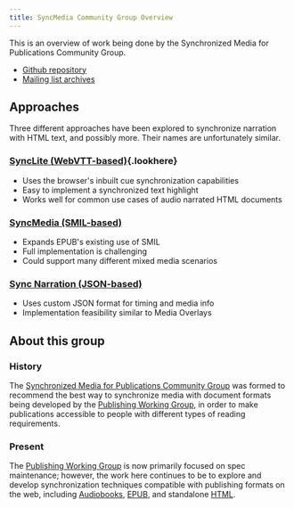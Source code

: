 ```yaml
---
title: SyncMedia Community Group Overview
---
```

This is an overview of work being done by the Synchronized Media for Publications Community Group.

* [Github repository](https://github.com/w3c/sync-media-pub)
* [Mailing list archives](https://lists.w3.org/Archives/Public/public-sync-media-pub/)


## Approaches

Three different approaches have been explored to synchronize narration with HTML text, and possibly more. Their names are unfortunately similar.

### [SyncLite (WebVTT-based)](synclite){.lookhere}

* Uses the browser's inbuilt cue synchronization capabilities
* Easy to implement a synchronized text highlight
* Works well for common use cases of audio narrated HTML documents

### [SyncMedia (SMIL-based)](smil)

* Expands EPUB's existing use of SMIL 
* Full implementation is challenging
* Could support many different mixed media scenarios

### [Sync Narration (JSON-based)](json)
* Uses custom JSON format for timing and media info
* Implementation feasibility similar to Media Overlays


## About this group

### History
The [Synchronized Media for Publications Community Group](https://www.w3.org/community/sync-media-pub/) was formed to recommend the best way to synchronize media with document formats being developed by the
[Publishing Working Group](https://www.w3.org/publishing/groups/publ-wg/), in order to make publications accessible to people with different types of reading requirements.

### Present
The [Publishing Working Group](https://www.w3.org/publishing/groups/publ-wg/) is now primarily focused on spec maintenance; however, the work here continues to be to explore and develop synchronization techniques compatible with publishing formats on the web, including [Audiobooks](https://www.w3.org/TR/audiobooks/), [EPUB](https://www.w3.org/publishing/groups/epub-wg/), and standalone [HTML](https://www.w3.org/html/).

  

